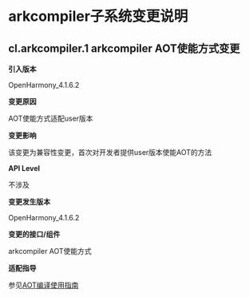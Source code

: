 # arkcompiler子系统变更说明

## cl.arkcompiler.1 arkcompiler AOT使能方式变更
**引入版本**

OpenHarmony_4.1.6.2

**变更原因**

AOT使能方式适配user版本

**变更影响**

该变更为兼容性变更，首次对开发者提供user版本使能AOT的方法

**API Level**

不涉及

**变更发生版本**

OpenHarmony_4.1.6.2

**变更的接口/组件**

arkcompiler AOT使能方式

**适配指导**

参见[AOT编译使用指南](https://gitee.com/openharmony/arkcompiler_ets_runtime/blob/master/docs/aot-guide_zh.md)